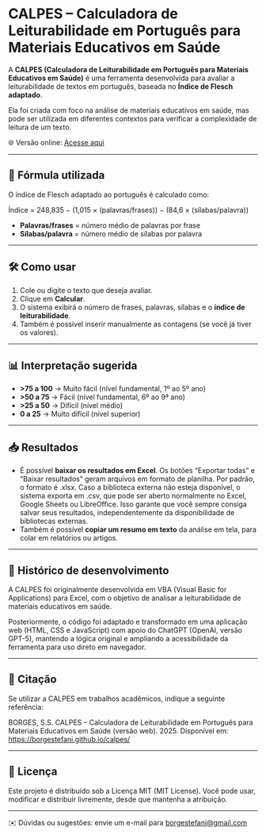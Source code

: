 # CALPES – Calculadora de Leiturabilidade em Português para Materiais Educativos em Saúde

A **CALPES (Calculadora de Leiturabilidade em Português para Materiais Educativos em Saúde)** é uma ferramenta desenvolvida para avaliar a leiturabilidade de textos em português, baseada no **Índice de Flesch adaptado**.  

Ela foi criada com foco na análise de materiais educativos em saúde, mas pode ser utilizada em diferentes contextos para verificar a complexidade de leitura de um texto.

🌐 Versão online: [Acesse aqui](https://borgestefani.github.io/calpes/)  

---

## 🔢 Fórmula utilizada

O índice de Flesch adaptado ao português é calculado como:

Índice = 248,835 − (1,015 × (palavras/frases)) − (84,6 × (sílabas/palavra))


- **Palavras/frases** = número médio de palavras por frase  
- **Sílabas/palavra** = número médio de sílabas por palavra  

---

## 🛠️ Como usar

1. Cole ou digite o texto que deseja avaliar.  
2. Clique em **Calcular**.  
3. O sistema exibirá o número de frases, palavras, sílabas e o **índice de leiturabilidade**.  
4. Também é possível inserir manualmente as contagens (se você já tiver os valores).  

---

## 📊 Interpretação sugerida

- **>75 a 100** → Muito fácil (nível fundamental, 1º ao 5º ano)  
- **>50 a 75** → Fácil (nível fundamental, 6º ao 9ª ano)  
- **>25 a 50** → Difícil (nível médio)  
- **0 a 25** → Muito difícil (nível superior)  

---

## 📥 Resultados

- É possível **baixar os resultados em Excel**.  Os botões “Exportar todas” e “Baixar resultados” geram arquivos em formato de planilha. Por padrão, o formato é .xlsx. Caso a biblioteca externa não esteja disponível, o sistema exporta em .csv, que pode ser aberto normalmente no Excel, Google Sheets ou LibreOffice. Isso garante que você sempre consiga salvar seus resultados, independentemente da disponibilidade de bibliotecas externas.
- Também é possível **copiar um resumo em texto** da análise em tela, para colar em relatórios ou artigos.  
  
---

## 📖 Histórico de desenvolvimento

A CALPES foi originalmente desenvolvida em VBA (Visual Basic for Applications) para Excel, com o objetivo de analisar a leiturabilidade de materiais educativos em saúde.

Posteriormente, o código foi adaptado e transformado em uma aplicação web (HTML, CSS e JavaScript) com apoio do ChatGPT (OpenAI, versão GPT-5), mantendo a lógica original e ampliando a acessibilidade da ferramenta para uso direto em navegador.

---

## 📄 Citação

Se utilizar a CALPES em trabalhos acadêmicos, indique a seguinte referência:

BORGES, S.S. CALPES – Calculadora de Leiturabilidade em Português para Materiais Educativos em Saúde (versão web). 2025.
Disponível em: https://borgestefani.github.io/calpes/

---

## 📜 Licença

Este projeto é distribuído sob a Licença MIT (MIT License).
Você pode usar, modificar e distribuir livremente, desde que mantenha a atribuição.  

---

✉️ Dúvidas ou sugestões: envie um e-mail para borgestefani@gmail.com



